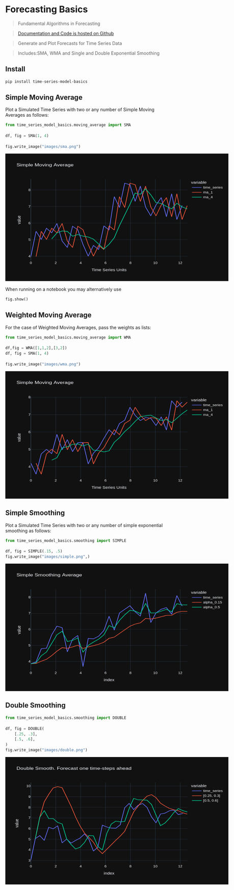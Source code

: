 # Forecasting Basics
> Fundamental Algorithms in Forecasting


> [Documentation and Code is hosted on Github](https://github.com/kikejimenez/time_series_model_basics)  

> Generate and Plot Forecasts for Time Series Data 

> Includes:SMA, WMA and Single and Double Exponential Smoothing 

## Install

```bash
pip install time-series-model-basics
```

## Simple Moving Average

Plot a Simulated Time Series with two or  any number of Simple Moving Averages as follows:

```python
from time_series_model_basics.moving_average import SMA

df, fig = SMA(1, 4)

fig.write_image("images/sma.png")
```

<img src="nbs/images/sma.png" width="700" height="400" style="max-width: 700px">

When running on a notebook you may alternatively use
```python
fig.show()
```

## Weighted Moving Average

For the case of  Weighted Moving Averages, pass the weights as lists:

```python
from time_series_model_basics.moving_average import WMA

df,fig = WMA([1,1,2],[3,2])
df, fig = SMA(1, 4)

fig.write_image("images/wma.png")
```

<img src="nbs/images/wma.png" width="700" height="400" style="max-width: 700px">

## Simple Smoothing 

Plot a Simulated Time Series with two or  any number of simple exponential smoothing as follows:

```python
from time_series_model_basics.smoothing import SIMPLE

df, fig = SIMPLE(.15, .5)
fig.write_image("images/simple.png",)
```

<img src="nbs/images/simple.png" width="700" height="400" style="max-width: 700px">

## Double Smoothing 

```python
from time_series_model_basics.smoothing import DOUBLE

df, fig = DOUBLE(
    [.25, .3],
    [.5, .6],
)
fig.write_image("images/double.png")
```

<img src="nbs/images/double.png" width="700" height="400" style="max-width: 700px">
